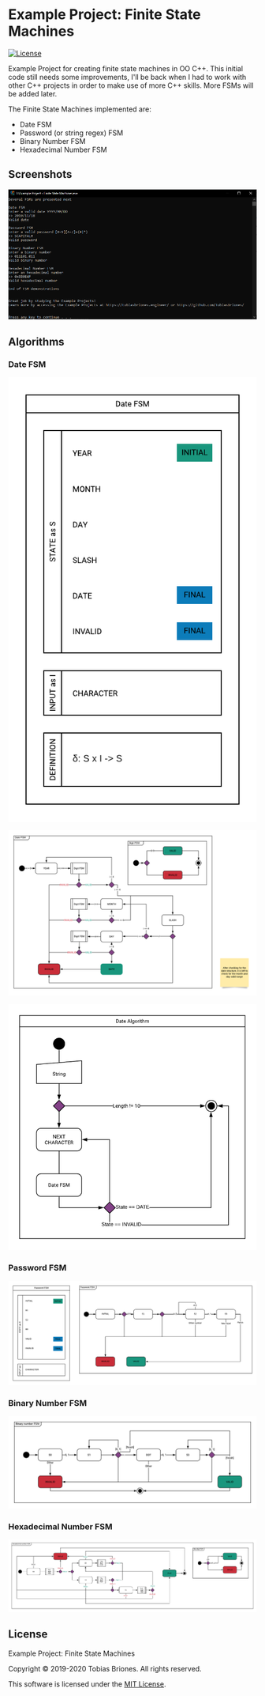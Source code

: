 # Example Project: Finite State Machines
[![License](https://img.shields.io/github/license/TobiasBriones/example.math.computation.model.cpp.fsm)](https://github.com/TobiasBriones/example.math.computation.model.cpp.fsm/blob/master/LICENSE)

Example Project for creating finite state machines in OO C++. This initial code still needs some improvements, I'll be back when I had to work with other C++ projects in order to make use of more C++ skills. More FSMs will be added later.

The Finite State Machines implemented are:
* Date FSM
* Password (or string regex) FSM
* Binary Number FSM
* Hexadecimal Number FSM

## Screenshots
[![Screenshot 1](https://raw.githubusercontent.com/TobiasBriones/images/master/example-projects/example.math.computation.model.cpp.fsm/screenshot-1.png)](https://github.com/TobiasBriones/images/tree/master/example-projects)

## Algorithms
### Date FSM
[![Date FSM part 1](https://raw.githubusercontent.com/TobiasBriones/images/master/example-projects/example.math.computation.model.cpp.fsm/algorithms/date-fsm-part-1.png)](https://github.com/TobiasBriones/images/tree/master/example-projects)

[![Date FSM part 2](https://raw.githubusercontent.com/TobiasBriones/images/master/example-projects/example.math.computation.model.cpp.fsm/algorithms/date-fsm-part-2.png)](https://github.com/TobiasBriones/images/tree/master/example-projects)

[![Date algorithm](https://raw.githubusercontent.com/TobiasBriones/images/master/example-projects/example.math.computation.model.cpp.fsm/algorithms/date-algorithm.png)](https://github.com/TobiasBriones/images/tree/master/example-projects)

### Password FSM
[![Password FSM algorithm](https://raw.githubusercontent.com/TobiasBriones/images/master/example-projects/example.math.computation.model.cpp.fsm/algorithms/password-fsm.png)](https://github.com/TobiasBriones/images/tree/master/example-projects)

### Binary Number FSM
[![Binay Number FSM algorithm](https://raw.githubusercontent.com/TobiasBriones/images/master/example-projects/example.math.computation.model.cpp.fsm/algorithms/binary-number-fsm.png)](https://github.com/TobiasBriones/images/tree/master/example-projects)

### Hexadecimal Number FSM
[![Hexadecimal Number FSM algorithm](https://raw.githubusercontent.com/TobiasBriones/images/master/example-projects/example.math.computation.model.cpp.fsm/algorithms/hexadecimal-fsm.png)](https://github.com/TobiasBriones/images/tree/master/example-projects)

## License
Example Project: Finite State Machines

Copyright © 2019-2020 Tobias Briones. All rights reserved.

This software is licensed under the [MIT License](https://github.com/TobiasBriones/example.math.computation.model.cpp.fsm/blob/master/LICENSE).

